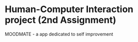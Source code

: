 # Human-Computer Interaction project (2nd Assignment)
MOODMATE - a app dedicated to self improvement
